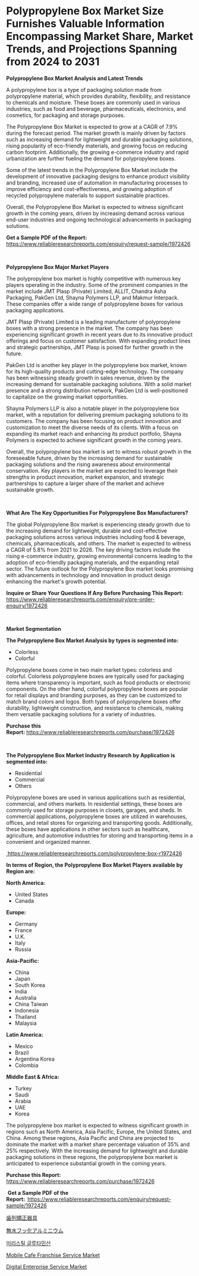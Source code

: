 <p><h1>Polypropylene Box Market Size Furnishes Valuable Information Encompassing Market Share, Market Trends, and Projections Spanning from 2024 to 2031</h1></p><p><strong>Polypropylene Box Market Analysis and Latest Trends</strong></p>
<p><p>A polypropylene box is a type of packaging solution made from polypropylene material, which provides durability, flexibility, and resistance to chemicals and moisture. These boxes are commonly used in various industries, such as food and beverage, pharmaceuticals, electronics, and cosmetics, for packaging and storage purposes.</p><p>The Polypropylene Box Market is expected to grow at a CAGR of 7.9% during the forecast period. The market growth is mainly driven by factors such as increasing demand for lightweight and durable packaging solutions, rising popularity of eco-friendly materials, and growing focus on reducing carbon footprint. Additionally, the growing e-commerce industry and rapid urbanization are further fueling the demand for polypropylene boxes.</p><p>Some of the latest trends in the Polypropylene Box Market include the development of innovative packaging designs to enhance product visibility and branding, increased use of automation in manufacturing processes to improve efficiency and cost-effectiveness, and growing adoption of recycled polypropylene materials to support sustainable practices.</p><p>Overall, the Polypropylene Box Market is expected to witness significant growth in the coming years, driven by increasing demand across various end-user industries and ongoing technological advancements in packaging solutions.</p></p>
<p><strong>Get a Sample PDF of the Report:&nbsp;</strong> <a href="https://www.reliableresearchreports.com/enquiry/request-sample/1972426">https://www.reliableresearchreports.com/enquiry/request-sample/1972426</a></p>
<p>&nbsp;</p>
<p><strong>Polypropylene Box Major Market Players</strong></p>
<p><p>The polypropylene box market is highly competitive with numerous key players operating in the industry. Some of the prominent companies in the market include JMT Plasp (Private) Limited, ALLIT, Chandra Asha Packaging, PakGen Ltd, Shayna Polymers LLP, and Makmur Interpack. These companies offer a wide range of polypropylene boxes for various packaging applications.</p><p>JMT Plasp (Private) Limited is a leading manufacturer of polypropylene boxes with a strong presence in the market. The company has been experiencing significant growth in recent years due to its innovative product offerings and focus on customer satisfaction. With expanding product lines and strategic partnerships, JMT Plasp is poised for further growth in the future.</p><p>PakGen Ltd is another key player in the polypropylene box market, known for its high-quality products and cutting-edge technology. The company has been witnessing steady growth in sales revenue, driven by the increasing demand for sustainable packaging solutions. With a solid market presence and a strong distribution network, PakGen Ltd is well-positioned to capitalize on the growing market opportunities.</p><p>Shayna Polymers LLP is also a notable player in the polypropylene box market, with a reputation for delivering premium packaging solutions to its customers. The company has been focusing on product innovation and customization to meet the diverse needs of its clients. With a focus on expanding its market reach and enhancing its product portfolio, Shayna Polymers is expected to achieve significant growth in the coming years.</p><p>Overall, the polypropylene box market is set to witness robust growth in the foreseeable future, driven by the increasing demand for sustainable packaging solutions and the rising awareness about environmental conservation. Key players in the market are expected to leverage their strengths in product innovation, market expansion, and strategic partnerships to capture a larger share of the market and achieve sustainable growth.</p></p>
<p>&nbsp;</p>
<p><strong>What Are The Key Opportunities For Polypropylene Box Manufacturers?</strong></p>
<p><p>The global Polypropylene Box market is experiencing steady growth due to the increasing demand for lightweight, durable and cost-effective packaging solutions across various industries including food & beverage, chemicals, pharmaceuticals, and others. The market is expected to witness a CAGR of 5.8% from 2021 to 2026. The key driving factors include the rising e-commerce industry, growing environmental concerns leading to the adoption of eco-friendly packaging materials, and the expanding retail sector. The future outlook for the Polypropylene Box market looks promising with advancements in technology and innovation in product design enhancing the market's growth potential.</p></p>
<p><strong>Inquire or Share Your Questions If Any Before Purchasing This Report:</strong> <a href="https://www.reliableresearchreports.com/enquiry/pre-order-enquiry/1972426">https://www.reliableresearchreports.com/enquiry/pre-order-enquiry/1972426</a></p>
<p>&nbsp;</p>
<p><strong>Market Segmentation</strong></p>
<p><strong>The Polypropylene Box Market Analysis by types is segmented into:</strong></p>
<p><ul><li>Colorless</li><li>Colorful</li></ul></p>
<p><p>Polypropylene boxes come in two main market types: colorless and colorful. Colorless polypropylene boxes are typically used for packaging items where transparency is important, such as food products or electronic components. On the other hand, colorful polypropylene boxes are popular for retail displays and branding purposes, as they can be customized to match brand colors and logos. Both types of polypropylene boxes offer durability, lightweight construction, and resistance to chemicals, making them versatile packaging solutions for a variety of industries.</p></p>
<p><strong>Purchase this Report:&nbsp;</strong><a href="https://www.reliableresearchreports.com/purchase/1972426">https://www.reliableresearchreports.com/purchase/1972426</a></p>
<p>&nbsp;</p>
<p><strong>The Polypropylene Box Market Industry Research by Application is segmented into:</strong></p>
<p><ul><li>Residential</li><li>Commercial</li><li>Others</li></ul></p>
<p><p>Polypropylene boxes are used in various applications such as residential, commercial, and others markets. In residential settings, these boxes are commonly used for storage purposes in closets, garages, and sheds. In commercial applications, polypropylene boxes are utilized in warehouses, offices, and retail stores for organizing and transporting goods. Additionally, these boxes have applications in other sectors such as healthcare, agriculture, and automotive industries for storing and transporting items in a convenient and organized manner.</p></p>
<p><a href="https://www.reliableresearchreports.com/polypropylene-box-r1972426">&nbsp;https://www.reliableresearchreports.com/polypropylene-box-r1972426</a></p>
<p><strong>In terms of Region, the Polypropylene Box Market Players available by Region are:</strong></p>
<p>
    <p> <strong> North America: </strong>
        <ul>
            <li>United States</li>
            <li>Canada</li>
        </ul>
        </p> 
    <p> <strong> Europe: </strong>
        <ul>
            <li>Germany</li>
            <li>France</li>
            <li>U.K.</li>
            <li>Italy</li>
            <li>Russia</li>
        </ul>
        </p> 
    <p> <strong> Asia-Pacific: </strong>
        <ul>
            <li>China</li>
            <li>Japan</li>
            <li>South Korea</li>
            <li>India</li>
            <li>Australia</li>
            <li>China Taiwan</li>
            <li>Indonesia</li>
            <li>Thailand</li>
            <li>Malaysia</li>
        </ul>
        </p> 
    <p> <strong> Latin America: </strong>
        <ul>
            <li>Mexico</li>
            <li>Brazil</li>
            <li>Argentina Korea</li>
            <li>Colombia</li>
        </ul>
        </p> 
    <p> <strong> Middle East & Africa: </strong>
        <ul>
            <li>Turkey</li>
            <li>Saudi</li>
            <li>Arabia</li>
            <li>UAE</li>
            <li>Korea</li>
        </ul>
    </p>
    </p>
<p><p>The polypropylene box market is expected to witness significant growth in regions such as North America, Asia Pacific, Europe, the United States, and China. Among these regions, Asia Pacific and China are projected to dominate the market with a market share percentage valuation of 35% and 25% respectively. With the increasing demand for lightweight and durable packaging solutions in these regions, the polypropylene box market is anticipated to experience substantial growth in the coming years.</p></p>
<p><strong>Purchase this Report: </strong><a href="https://www.reliableresearchreports.com/purchase/1972426">https://www.reliableresearchreports.com/purchase/1972426</a></p>
<p>&nbsp;<strong>Get a Sample PDF of the Report:&nbsp;&nbsp;</strong><a href="https://www.reliableresearchreports.com/enquiry/request-sample/1972426">https://www.reliableresearchreports.com/enquiry/request-sample/1972426</a></p>
<p><strong></strong></p>
<p><p><a href="https://medium.com/@rodhoppe07/%E6%AD%AF%E7%A7%91%E7%9F%AF%E6%AD%A3%E5%99%A8%E5%85%B7%E5%B8%82%E5%A0%B4-%E5%B8%82%E5%A0%B4%E6%88%90%E9%95%B7%E7%8E%87-cagr-%E5%B8%82%E5%A0%B4%E3%83%88%E3%83%AC%E3%83%B3%E3%83%89-%E3%81%8A%E3%82%88%E3%81%B3%E6%88%90%E9%95%B7%E6%88%A6%E7%95%A5%E3%81%AB%E9%96%A2%E3%81%99%E3%82%8B%E6%83%85%E5%A0%B1-7154275dc6d6">歯列矯正器具</a></p><p><a href="https://medium.com/@teridactyl90/%E7%84%A1%E6%B0%B4%E3%82%A2%E3%83%AB%E3%83%9F%E3%83%8B%E3%82%A6%E3%83%A0%E3%83%95%E3%83%83%E5%8C%96%E7%89%A9%E5%B8%82%E5%A0%B4%E3%81%AE%E3%82%A4%E3%83%B3%E3%82%B5%E3%82%A4%E3%83%88-%E5%B8%82%E5%A0%B4%E5%8B%95%E5%90%91-%E6%88%90%E9%95%B7-2024%E5%B9%B4%E3%81%8B%E3%82%892031%E5%B9%B4%E3%81%BE%E3%81%A7%E3%81%AE%E4%BA%88%E6%B8%AC-28446793be12">無水フッ化アルミニウム</a></p><p><a href="https://medium.com/@jaleelweissnat2022/%EB%AF%B8%EB%A6%AC%EC%8A%A4%ED%8B%B8-%EA%B8%80%EB%A3%A8%ED%83%80%EB%AF%B9-%EC%82%B0-%EC%8B%9C%EC%9E%A5-%EA%B7%9C%EB%AA%A8-%EB%B0%8F-%EC%8B%9C%EC%9E%A5-%EB%8F%99%ED%96%A5-%EC%99%84%EC%A0%84%ED%95%9C-%EC%82%B0%EC%97%85-%EA%B0%9C%EC%9A%94-2024%EB%85%84%EB%B6%80%ED%84%B0-2031%EB%85%84-53146fb9be47">미리스틸 글루타민산</a></p><p><a href="https://github.com/sifatuddin25/Market-Research-Report-List-1/blob/main/mobile-cafe-franchise-service-market.md">Mobile Cafe Franchise Service Market</a></p><p><a href="https://github.com/alexxisgm/Market-Research-Report-List-1/blob/main/digital-enterprise-service-market.md">Digital Enterprise Service Market</a></p></p>